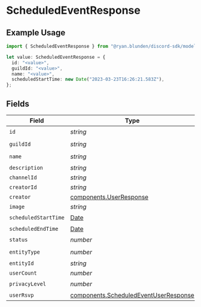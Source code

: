 # ScheduledEventResponse

## Example Usage

```typescript
import { ScheduledEventResponse } from "@ryan.blunden/discord-sdk/models/components";

let value: ScheduledEventResponse = {
  id: "<value>",
  guildId: "<value>",
  name: "<value>",
  scheduledStartTime: new Date("2023-03-23T16:26:21.583Z"),
};
```

## Fields

| Field                                                                                          | Type                                                                                           | Required                                                                                       | Description                                                                                    |
| ---------------------------------------------------------------------------------------------- | ---------------------------------------------------------------------------------------------- | ---------------------------------------------------------------------------------------------- | ---------------------------------------------------------------------------------------------- |
| `id`                                                                                           | *string*                                                                                       | :heavy_check_mark:                                                                             | N/A                                                                                            |
| `guildId`                                                                                      | *string*                                                                                       | :heavy_check_mark:                                                                             | N/A                                                                                            |
| `name`                                                                                         | *string*                                                                                       | :heavy_check_mark:                                                                             | N/A                                                                                            |
| `description`                                                                                  | *string*                                                                                       | :heavy_minus_sign:                                                                             | N/A                                                                                            |
| `channelId`                                                                                    | *string*                                                                                       | :heavy_minus_sign:                                                                             | N/A                                                                                            |
| `creatorId`                                                                                    | *string*                                                                                       | :heavy_minus_sign:                                                                             | N/A                                                                                            |
| `creator`                                                                                      | [components.UserResponse](../../models/components/userresponse.md)                             | :heavy_minus_sign:                                                                             | N/A                                                                                            |
| `image`                                                                                        | *string*                                                                                       | :heavy_minus_sign:                                                                             | N/A                                                                                            |
| `scheduledStartTime`                                                                           | [Date](https://developer.mozilla.org/en-US/docs/Web/JavaScript/Reference/Global_Objects/Date)  | :heavy_check_mark:                                                                             | N/A                                                                                            |
| `scheduledEndTime`                                                                             | [Date](https://developer.mozilla.org/en-US/docs/Web/JavaScript/Reference/Global_Objects/Date)  | :heavy_minus_sign:                                                                             | N/A                                                                                            |
| `status`                                                                                       | *number*                                                                                       | :heavy_check_mark:                                                                             | N/A                                                                                            |
| `entityType`                                                                                   | *number*                                                                                       | :heavy_check_mark:                                                                             | N/A                                                                                            |
| `entityId`                                                                                     | *string*                                                                                       | :heavy_minus_sign:                                                                             | N/A                                                                                            |
| `userCount`                                                                                    | *number*                                                                                       | :heavy_minus_sign:                                                                             | N/A                                                                                            |
| `privacyLevel`                                                                                 | *number*                                                                                       | :heavy_check_mark:                                                                             | N/A                                                                                            |
| `userRsvp`                                                                                     | [components.ScheduledEventUserResponse](../../models/components/scheduledeventuserresponse.md) | :heavy_minus_sign:                                                                             | N/A                                                                                            |